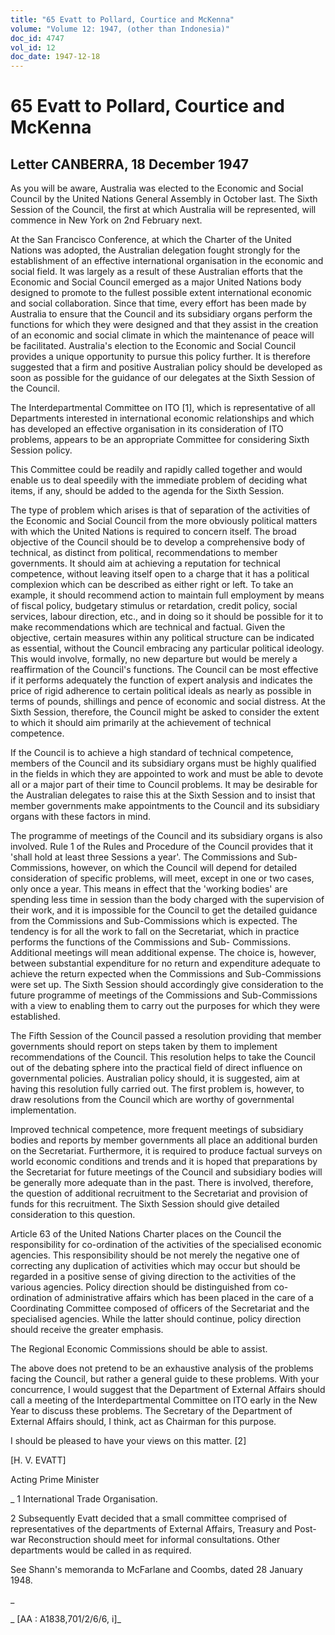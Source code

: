 ```yaml
---
title: "65 Evatt to Pollard, Courtice and McKenna"
volume: "Volume 12: 1947, (other than Indonesia)"
doc_id: 4747
vol_id: 12
doc_date: 1947-12-18
---
```


# 65 Evatt to Pollard, Courtice and McKenna

## Letter CANBERRA, 18 December 1947

As you will be aware, Australia was elected to the Economic and Social Council by the United Nations General Assembly in October last. The Sixth Session of the Council, the first at which Australia will be represented, will commence in New York on 2nd February next.

At the San Francisco Conference, at which the Charter of the United Nations was adopted, the Australian delegation fought strongly for the establishment of an effective international organisation in the economic and social field. It was largely as a result of these Australian efforts that the Economic and Social Council emerged as a major United Nations body designed to promote to the fullest possible extent international economic and social collaboration. Since that time, every effort has been made by Australia to ensure that the Council and its subsidiary organs perform the functions for which they were designed and that they assist in the creation of an economic and social climate in which the maintenance of peace will be facilitated. Australia's election to the Economic and Social Council provides a unique opportunity to pursue this policy further. It is therefore suggested that a firm and positive Australian policy should be developed as soon as possible for the guidance of our delegates at the Sixth Session of the Council.

The Interdepartmental Committee on ITO [1], which is representative of all Departments interested in international economic relationships and which has developed an effective organisation in its consideration of ITO problems, appears to be an appropriate Committee for considering Sixth Session policy.

This Committee could be readily and rapidly called together and would enable us to deal speedily with the immediate problem of deciding what items, if any, should be added to the agenda for the Sixth Session.

The type of problem which arises is that of separation of the activities of the Economic and Social Council from the more obviously political matters with which the United Nations is required to concern itself. The broad objective of the Council should be to develop a comprehensive body of technical, as distinct from political, recommendations to member governments. It should aim at achieving a reputation for technical competence, without leaving itself open to a charge that it has a political complexion which can be described as either right or left. To take an example, it should recommend action to maintain full employment by means of fiscal policy, budgetary stimulus or retardation, credit policy, social services, labour direction, etc., and in doing so it should be possible for it to make recommendations which are technical and factual. Given the objective, certain measures within any political structure can be indicated as essential, without the Council embracing any particular political ideology. This would involve, formally, no new departure but would be merely a reaffirmation of the Council's functions. The Council can be most effective if it performs adequately the function of expert analysis and indicates the price of rigid adherence to certain political ideals as nearly as possible in terms of pounds, shillings and pence of economic and social distress. At the Sixth Session, therefore, the Council might be asked to consider the extent to which it should aim primarily at the achievement of technical competence.

If the Council is to achieve a high standard of technical competence, members of the Council and its subsidiary organs must be highly qualified in the fields in which they are appointed to work and must be able to devote all or a major part of their time to Council problems. It may be desirable for the Australian delegates to raise this at the Sixth Session and to insist that member governments make appointments to the Council and its subsidiary organs with these factors in mind.

The programme of meetings of the Council and its subsidiary organs is also involved. Rule 1 of the Rules and Procedure of the Council provides that it 'shall hold at least three Sessions a year'. The Commissions and Sub-Commissions, however, on which the Council will depend for detailed consideration of specific problems, will meet, except in one or two cases, only once a year. This means in effect that the 'working bodies' are spending less time in session than the body charged with the supervision of their work, and it is impossible for the Council to get the detailed guidance from the Commissions and Sub-Commissions which is expected. The tendency is for all the work to fall on the Secretariat, which in practice performs the functions of the Commissions and Sub- Commissions. Additional meetings will mean additional expense. The choice is, however, between substantial expenditure for no return and expenditure adequate to achieve the return expected when the Commissions and Sub-Commissions were set up. The Sixth Session should accordingly give consideration to the future programme of meetings of the Commissions and Sub-Commissions with a view to enabling them to carry out the purposes for which they were established.

The Fifth Session of the Council passed a resolution providing that member governments should report on steps taken by them to implement recommendations of the Council. This resolution helps to take the Council out of the debating sphere into the practical field of direct influence on governmental policies. Australian policy should, it is suggested, aim at having this resolution fully carried out. The first problem is, however, to draw resolutions from the Council which are worthy of governmental implementation.

Improved technical competence, more frequent meetings of subsidiary bodies and reports by member governments all place an additional burden on the Secretariat. Furthermore, it is required to produce factual surveys on world economic conditions and trends and it is hoped that preparations by the Secretariat for future meetings of the Council and subsidiary bodies will be generally more adequate than in the past. There is involved, therefore, the question of additional recruitment to the Secretariat and provision of funds for this recruitment. The Sixth Session should give detailed consideration to this question.

Article 63 of the United Nations Charter places on the Council the responsibility for co-ordination of the activities of the specialised economic agencies. This responsibility should be not merely the negative one of correcting any duplication of activities which may occur but should be regarded in a positive sense of giving direction to the activities of the various agencies. Policy direction should be distinguished from co- ordination of administrative affairs which has been placed in the care of a Coordinating Committee composed of officers of the Secretariat and the specialised agencies. While the latter should continue, policy direction should receive the greater emphasis.

The Regional Economic Commissions should be able to assist.

The above does not pretend to be an exhaustive analysis of the problems facing the Council, but rather a general guide to these problems. With your concurrence, I would suggest that the Department of External Affairs should call a meeting of the Interdepartmental Committee on ITO early in the New Year to discuss these problems. The Secretary of the Department of External Affairs should, I think, act as Chairman for this purpose.

I should be pleased to have your views on this matter. [2]

[H. V. EVATT]

Acting Prime Minister

_ 1 International Trade Organisation.

2 Subsequently Evatt decided that a small committee comprised of representatives of the departments of External Affairs, Treasury and Post-war Reconstruction should meet for informal consultations. Other departments would be called in as required.

See Shann's memoranda to McFarlane and Coombs, dated 28 January 1948.

_

_ [AA : A1838,701/2/6/6, i]_
